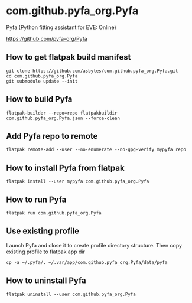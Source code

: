 # com.github.pyfa_org.Pyfa

Pyfa (Python fitting assistant for EVE: Online)

https://github.com/pyfa-org/Pyfa

## How to get flatpak build manifest

```
git clone https://github.com/asbytes/com.github.pyfa_org.Pyfa.git
cd com.github.pyfa_org.Pyfa
git submodule update --init
```

## How to build Pyfa

```
flatpak-builder --repo=repo flatpakbuildir com.github.pyfa_org.Pyfa.json --force-clean
```

## Add Pyfa repo to remote

```
flatpak remote-add --user --no-enumerate --no-gpg-verify mypyfa repo
```

## How to install Pyfa from flatpak

```
flatpak install --user mypyfa com.github.pyfa_org.Pyfa
```

## How to run Pyfa

```
flatpak run com.github.pyfa_org.Pyfa
```

## Use existing profile

Launch Pyfa and close it to create profile directory structure. Then copy existing profile to flatpak app dir
```
cp -a ~/.pyfa/. ~/.var/app/com.github.pyfa_org.Pyfa/data/pyfa
```

## How to uninstall Pyfa

```
flatpak uninstall --user com.github.pyfa_org.Pyfa
```


